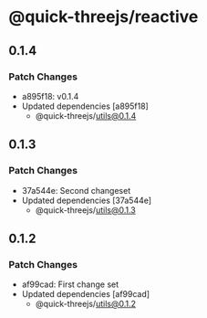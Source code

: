 # @quick-threejs/reactive

## 0.1.4

### Patch Changes

- a895f18: v0.1.4
- Updated dependencies [a895f18]
  - @quick-threejs/utils@0.1.4

## 0.1.3

### Patch Changes

- 37a544e: Second changeset
- Updated dependencies [37a544e]
  - @quick-threejs/utils@0.1.3

## 0.1.2

### Patch Changes

- af99cad: First change set
- Updated dependencies [af99cad]
  - @quick-threejs/utils@0.1.2

